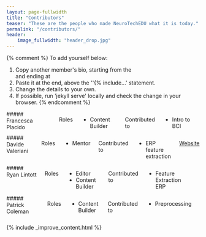 ```yaml
---
layout: page-fullwidth
title: "Contributors"
teaser: "These are the people who made NeuroTechEDU what it is today."
permalink: "/contributors/"
header:
    image_fullwidth: "header_drop.jpg"
---
```


{% comment %}
To add yourself below:
1) Copy another member's bio, starting from the <div class="..."> and ending at </div>
2) Paste it at the end, above the ''{% include...' statement.
3) Change the details to your own.
4) If possible, run 'jekyll serve' locally and check the change in your browser.
{% endcomment %}


<div class="medium-4 columns contributor" markdown="1">
##### Francesca Placido

Roles

* Content Builder

Contributed to

* Intro to BCI

<a href="http://creative-saga.com/" class="icon-globe"></a>
<a href="http://twitter.com/" class="icon-twitter"></a>
<a href="http://facebook.com/" class="icon-facebook"></a>
<a href="http://github.com/" class="icon-github"></a>
<a href="http://youtube.com/" class="icon-youtube"></a>
</div>



<div class="medium-4 columns contributor" markdown="1">
##### Davide Valeriani

Roles

* Mentor

Contributed to

* ERP feature extraction

<a href="http://www.davidevaleriani.it/" class="icon-globe">Website</a>
</div>



<div class="medium-4 columns contributor" markdown="1">
##### Ryan Lintott

Roles

* Editor
* Content Builder

Contributed to

* Feature Extraction ERP

<a href="http://ryanlintott.com/" class="icon-globe"></a>
<a href="http://linkedin.com/in/ryanlintott/" class="icon-linkedin"></a>
<a href="http://twitter.com/ryanlintott" class="icon-twitter"></a>
<a href="http://github.com/ryanlintott" class="icon-github"></a>
</div>



<div class="medium-4 columns contributor" markdown="1">
##### Patrick Coleman

Roles

* Content Builder

Contributed to

* Preprocessing

<a href="https://padsterprogramming.blogspot.com/" class="icon-globe"></a>
<a href="https://www.linkedin.com/in/padsterpat/" class="icon-linkedin"></a>
<a href="https://github.com/padster" class="icon-github"></a>
</div>


{% include _improve_content.html %}
